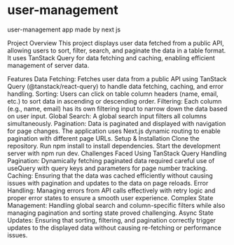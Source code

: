# user-management
user-management app made by next js

Project Overview
This project displays user data fetched from a public API, allowing users to sort, filter, search, and paginate the data in a table format. It uses TanStack Query for data fetching and caching, enabling efficient management of server data.

Features
Data Fetching: Fetches user data from a public API using TanStack Query (@tanstack/react-query) to handle data fetching, caching, and error handling.
Sorting: Users can click on table column headers (name, email, etc.) to sort data in ascending or descending order.
Filtering: Each column (e.g., name, email) has its own filtering input to narrow down the data based on user input.
Global Search: A global search input filters all columns simultaneously.
Pagination: Data is paginated and displayed with navigation for page changes. The application uses Next.js dynamic routing to enable pagination with different page URLs.
Setup & Installation
Clone the repository.
Run npm install to install dependencies.
Start the development server with npm run dev.
Challenges Faced Using TanStack Query
Handling Pagination: Dynamically fetching paginated data required careful use of useQuery with query keys and parameters for page number tracking.
Caching: Ensuring that the data was cached efficiently without causing issues with pagination and updates to the data on page reloads.
Error Handling: Managing errors from API calls effectively with retry logic and proper error states to ensure a smooth user experience.
Complex State Management: Handling global search and column-specific filters while also managing pagination and sorting state proved challenging.
Async State Updates: Ensuring that sorting, filtering, and pagination correctly trigger updates to the displayed data without causing re-fetching or performance issues.
